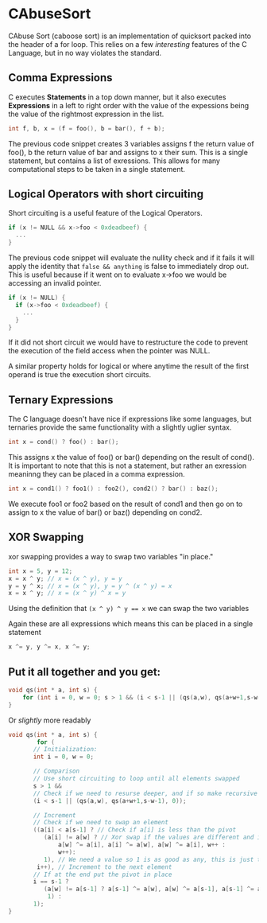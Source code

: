 # CAbuseSort
CAbuse Sort (caboose sort) is an implementation of quicksort packed into the header of a for loop. This relies on a few *interesting* features of the C Language, but in no way violates the standard.

## Comma Expressions
C executes **Statements** in a top down manner, but it also executes **Expressions** in a left to right order with the value of the expessions being the value of the rightmost expression in the list.
``` C
int f, b, x = (f = foo(), b = bar(), f + b); 
```
The previous code snippet creates 3 variables assigns f the return value of foo(), b the return value of bar and assigns to x their sum. This is a single statement, but contains a list of exressions.
This allows for many computational steps to be taken in a single statement.

## Logical Operators with short circuiting
Short circuiting is a useful feature of the Logical Operators.
``` C
if (x != NULL && x->foo < 0xdeadbeef) {
  ...
}
```
The previous code snippet will evaluate the nullity check and if it fails it will apply the identity that `false && anything` is false to immediately drop out. This is useful because if it went on to evaluate x->foo we would be accessing an invalid pointer.
``` C
if (x != NULL) {
  if (x->foo < 0xdeadbeef) {
    ...
  }
}
```
If it did not short circuit we would have to restructure the code to prevent the execution of the field access when the pointer was NULL.

A similar property holds for logical or where anytime the result of the first operand is true the execution short circuits.

## Ternary Expressions
The C language doesn't have nice if expressions like some languages, but ternaries provide the same functionality with a slightly uglier syntax.
``` C
int x = cond() ? foo() : bar();
```
This assigns x the value of foo() or bar() depending on the result of cond().
It is important to note that this is not a statement, but rather an exression meaninng they can be placed in a comma expression.
``` C
int x = cond1() ? foo1() : foo2(), cond2() ? bar() : baz();
```
We execute foo1 or foo2 based on the result of cond1 and then go on to assign to x the value of bar() or baz() depending on cond2.

## XOR Swapping
xor swapping provides a way to swap two variables "in place."
``` C
int x = 5, y = 12;
x = x ^ y; // x = (x ^ y), y = y
y = y ^ x; // x = (x ^ y), y = y ^ (x ^ y) = x
x = x ^ y; // x = (x ^ y) ^ x = y
```
Using the definition that `(x ^ y) ^ y == x` we can swap the two variables

Again these are all expressions which means this can be placed in a single statement
```C
x ^= y, y ^= x, x ^= y;
```

## Put it all together and you get:
``` C
void qs(int * a, int s) {
    for (int i = 0, w = 0; s > 1 && (i < s-1 || (qs(a,w), qs(a+w+1,s-w-1), 0)); ((a[i] < a[s-1] ? (a[i] != a[w] ? a[w] ^= a[i], a[i] ^= a[w], a[w] ^= a[i], w++ : w++): 1), i++), i == s-1 ? (a[w] != a[s-1] ? a[s-1] ^= a[w], a[w] ^= a[s-1], a[s-1] ^= a[w], 1 : 1) : 1);
}
```
Or *slightly* more readably
``` C
void qs(int * a, int s) {
        for (
       // Initialization:
       int i = 0, w = 0;

       // Comparison
       // Use short circuiting to loop until all elements swapped
       s > 1 &&
       // Check if we need to resurse deeper, and if so make recursive calls
       (i < s-1 || (qs(a,w), qs(a+w+1,s-w-1), 0));

       // Increment
       // Check if we need to swap an element
       ((a[i] < a[s-1] ? // Check if a[i] is less than the pivot
          (a[i] != a[w] ? // Xor swap if the values are different and increment w
              a[w] ^= a[i], a[i] ^= a[w], a[w] ^= a[i], w++ :
              w++):
          1), // We need a value so 1 is as good as any, this is just the branch where we don't swap
        i++), // Increment to the next element
       // If at the end put the pivot in place
       i == s-1 ? 
          (a[w] != a[s-1] ? a[s-1] ^= a[w], a[w] ^= a[s-1], a[s-1] ^= a[w], 1 : 
           1) : 
       1);
}
```
